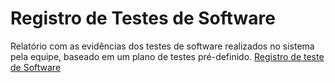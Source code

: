 # Registro de Testes de Software

Relatório com as evidências dos testes de software realizados no sistema pela equipe, baseado em um plano de testes pré-definido.
<a href ='https://drive.google.com/file/d/1EsPIq-TAu1o1DoWREbZg1YS5klthuUBG/view?usp=sharing'> Registro de teste de Software <a/>
